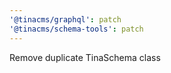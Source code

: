 ```yaml
---
'@tinacms/graphql': patch
'@tinacms/schema-tools': patch
---
```


Remove duplicate TinaSchema class
